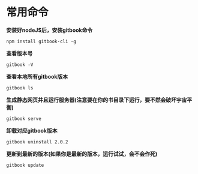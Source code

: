 <!--
 * @Author: joker.zhang
 * @Date: 2019-10-21 15:37:34
 * @LastEditors: joker.zhang
 * @LastEditTime: 2019-10-21 17:23:56
 * @Description: For Automation
 -->
# 常用命令


**安装好nodeJS后，安装gitbook命令**

```
npm install gitbook-cli -g
```

**查看版本号**

```
gitbook -V
```
**查看本地所有gitbook版本**

```
gitbook ls
```

**生成静态网页并且运行服务器(注意要在你的书目录下运行，要不然会破坏宇宙平衡)**

```
gitbook serve
```

**卸载对应gitbook版本**

```
gitbook uninstall 2.0.2
```

**更新到最新的版本(如果你是最新的版本，运行试试，会不会作死)**

```
gitbook update
```
